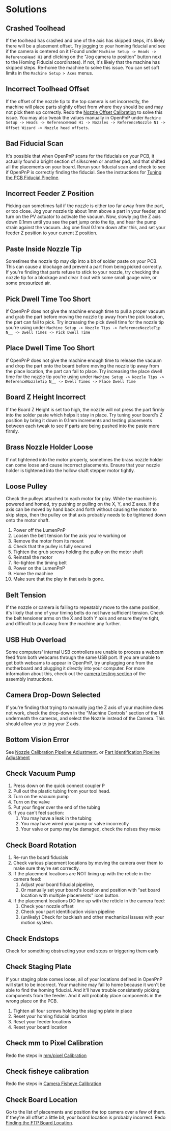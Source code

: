 # Solutions

## Crashed Toolhead

If the toolhead has crashed and one of the axis has skipped steps, it's likely there will be a placement offset. Try jogging to your homing fiducial and see if the camera is centered on it (Found under `Machine Setup -> Heads -> ReferenceHead H1` and clicking on the "Jog camera to position" button next to the Homing Fiducial coordinates). If not, it's likely that the machine has skipped steps. Re-home the machine to solve this issue. You can set soft limits in the `Machine Setup > Axes` menus.

## Incorrect Toolhead Offset

If the offset of the nozzle tip to the top camera is set incorrectly, the machine will place parts slightly offset from where they should be and may not pick them up correctly. Redo the [Nozzle Offset Calibration](../../../openpnp/calibration/6-nozzle-offset/index.md) to solve this issue. You may also tweak the values manually in OpenPnP under `Machine Setup -> Heads -> ReferenceHead H1 -> Nozzles -> ReferenceNozzle N1 -> Offset Wizard -> Nozzle head offsets`.

## Bad Fiducial Scan

It's possible that when OpenPnP scans for the fiducials on your PCB, it actually found a bright section of silkscreen or another pad, and that shifted all the placements on your board. Rerun your fiducial scan and check to see if OpenPnP is correctly finding the fiducial. See the instructions for [Tuning the PCB Fiducial Pipeline](../../../vision-pipeline-adjustment/3-pcb-fiducial-pipeline.md).

## Incorrect Feeder Z Position

Picking can sometimes fail if the nozzle is either too far away from the part, or too close. Jog your nozzle tip about 1mm above a part in your feeder, and turn on the PV actuator to activate the vacuum. Now, slowly jog the Z axis down 0.1mm until you see the part jump onto the tip, and hear the pump strain against the vacuum. Jog one final 0.1mm down after this, and set your feeder Z position to your current Z position.

## Paste Inside Nozzle Tip

Sometimes the nozzle tip may dip into a bit of solder paste on your PCB. This can cause a blockage and prevent a part from being picked correctly. If you're finding that parts refuse to stick to your nozzle, try checking the nozzle tip for a blockage and clear it out with some small gauge wire, or some pressurized air.

## Pick Dwell Time Too Short

If OpenPnP does not give the machine enough time to pull a proper vacuum and grab the part before moving the nozzle tip away from the pick location, the part can fail to pick. Try increasing the pick dwell time for the nozzle tip you're using under `Machine Setup -> Nozzle Tips -> ReferenceNozzleTip N__ -> Dwell Times -> Pick Dwell Time`

## Place Dwell Time Too Short

If OpenPnP does not give the machine enough time to release the vacuum and drop the part onto the board before moving the nozzle tip away from the place location, the part can fail to place. Try increasing the place dwell time for the nozzle tip you're using under `Machine Setup -> Nozzle Tips -> ReferenceNozzleTip N__ -> Dwell Times -> Place Dwell Time`

## Board Z Height Incorrect

If the Board Z Height is set too high, the nozzle will not press the part firmly into the solder paste which helps it stay in place. Try tuning your board's Z position by bring it down in 0.1mm increments and testing placements between each tweak to see if parts are being pushed into the paste more firmly.

## Brass Nozzle Holder Loose

If not tightened into the motor properly, sometimes the brass nozzle holder can come loose and cause incorrect placements. Ensure that your nozzle holder is tightened into the hollow shaft stepper motor tightly.

## Loose Pulley

Check the pulleys attached to each motor for play. While the machine is powered and homed, try pushing or pulling on the X, Y, and Z axes. If the axis can be moved by hand back and forth without causing the motor to skip steps, then the pulley on that axis probably needs to be tightened down onto the motor shaft.

1. Power off the LumenPnP
2. Loosen the belt tension for the axis you're working on
3. Remove the motor from its mount
4. Check that the pulley is fully secured
5. Tighten the grub screws holding the pulley on the motor shaft
6. Reinstall the motor
7. Re-tighten the timing belt
8. Power on the LumenPnP
9. Home the machine
10. Make sure that the play in that axis is gone.

## Belt Tension

If the nozzle or camera is failing to repeatably move to the same position, it's likely that one of your timing belts do not have sufficient tension. Check the belt tensioner arms on the X and both Y axis and ensure they're tight, and difficult to pull away from the machine any further.

## USB Hub Overload

Some computers' internal USB controllers are unable to process a webcam feed from both webcams through the same USB port. If you are unable to get both webcams to appear in OpenPnP, try unplugging one from the motherboard and plugging it directly into your computer. For more information about this, check out the [camera testing section](../../../openpnp/calibration/2-connect-to-machine/index.md) of the assembly instructions.

## Camera Drop-Down Selected

If you're finding that trying to manually jog the Z axis of your machine does not work, check the drop-down in the "Machine Controls" section of the UI underneath the cameras, and select the Nozzle instead of the Camera. This should allow you to jog your Z axis.

## Bottom Vision Error

See [Nozzle Calibration Pipeline Adjustment](../../../vision-pipeline-adjustment/4-nozzle-calibration-pipeline.md), or [Part Identification Pipeline Adjustment](../../../vision-pipeline-adjustment/5-part-identification-pipeline.md)

## Check Vacuum Pump

1. Press down on the quick connect coupler P
2. Pull out the plastic tubing from your tool head.
3. Turn on the vacuum pump
4. Turn on the valve
5. Put your finger over the end of the tubing
6. If you can't feel suction:
   1. You may have a leak in the tubing
   2. You may have wired your pump or valve incorrectly
   3. Your valve or pump may be damaged, check the noises they make

## Check Board Rotation

1. Re-run the board fiducials
2. Check various placement locations by moving the camera over them to make sure they're set correctly.
3. If the placement locations are NOT lining up with the reticle in the camera feed:
   1. Adjust your board fiducial pipeline,
   2. Or manually set your board's location and position with "set board location with multiple placements" icon button.
4. If the placement locations DO line up with the reticle in the camera feed:
   1. Check your nozzle offset
   2. Check your part identification vision pipeline
   3. (unlikely) Check for backlash and other mechanical issues with your motion system.

## Check Endstops

Check for something obstructing your end stops or triggering them early

## Check Staging Plate

If your staging plate comes loose, all of your locations defined in OpenPnP will start to be incorrect. Your machine may fail to home because it won't be able to find the homing fiducial. And it'll have trouble consistently picking components from the feeder. And it will probably place components in the wrong place on the PCB.

1. Tighten all four screws holding the staging plate in place
2. Reset your homing fiducial location
3. Reset your feeder locations
4. Reset your board location

## Check mm to Pixel Calibration

Redo the steps in [mm/pixel Calibration](../../../openpnp/calibration/5-mm-per-pixel/index.md)

## Check fisheye calibration

Redo the steps in [Camera Fisheye Calibration](../../../openpnp/calibration/3-camera-fisheye-cal/index.md)

## Check Board Location

Go to the list of placements and position the top camera over a few of them. If they're all offset a little bit, your board location is probably incorrect. Redo [Finding the FTP Board Location](../../../openpnp/ftp/2-setting-up-the-board/index.md#finding-the-ftp-location).

